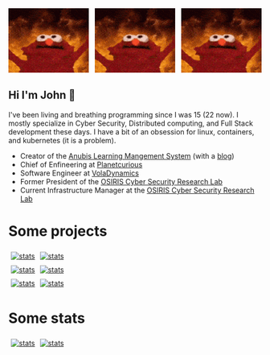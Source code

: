<div style="display: flex; justify: center; justify-content: space-between;">
  <a href="https://github.com/wabscale">
    <img alt="flame" src="https://github.com/wabscale/wabscale/raw/master/flame-1.gif" width="height=128" />
  </a>
  <a href="https://github.com/wabscale">
    <img alt="flame" src="https://github.com/wabscale/wabscale/raw/master/flame-1.gif" width="height=128" />
  </a>
  <a href="https://github.com/wabscale">
    <img alt="flame" src="https://github.com/wabscale/wabscale/raw/master/flame-1.gif" width="height=128" />
  </a>
</div>


## Hi I'm John 👋

I've been living and breathing programming since I was 15 (22 now). I mostly specialize in Cyber Security, Distributed computing, and Full Stack development these days. I have a bit of an obsession for linux, containers, and kubernetes (it is a problem).

- Creator of the [Anubis Learning Mangement System](https://github.com/GusSand/Anubis) (with a [blog](https://anubis.osiris.services/blog))
- Chief of Enfineering at [Planetcurious](https://www.planetcurious.me/)
- Software Engineer at [VolaDynamics](https://voladynamics.com)
- Former President of the [OSIRIS Cyber Security Research Lab](https://www.osiris.cyber.nyu.edu)
- Current Infrastructure Manager at the [OSIRIS Cyber Security Research Lab](https://www.osiris.cyber.nyu.edu)

# Some projects

<div style="display: flex; flex-direction: row; justify: center;">
  <div style="padding: 5px">
    <a href="https://github.com/GusSands/Anubis">
      <img src="https://github-readme-stats.vercel.app/api/pin/?username=GusSand&repo=Anubis&theme=dark" alt="stats" />
    </a>
  </div>
  <div style="padding: 5px">
    <a href="https://github.com/wabscale/bigsql">
      <img src="https://github-readme-stats.vercel.app/api/pin/?username=wabscale&repo=bigsql&theme=dark" alt="stats" />
    </a>
  </div>
</div>

<div style="display: flex; flex-direction: row; justify: center;">
  <div style="padding: 5px">
    <a href="https://github.com/wabscale/bigj.dev">
      <img src="https://github-readme-stats.vercel.app/api/pin/?username=wabscale&repo=bigj.dev&theme=dark" alt="stats" />
    </a>
  </div>
  <div style="padding: 5px">
    <a href="https://github.com/wabscale/ben_jerrys">
      <img src="https://github-readme-stats.vercel.app/api/pin/?username=wabscale&repo=ben_jerrys&theme=dark" alt="stats" />
    </a>
  </div>
</div>

<div style="display: flex; flex-direction: row; justify: center;">
  <div style="padding: 5px">
    <a href="https://github.com/wabscale/dots">
      <img src="https://github-readme-stats.vercel.app/api/pin/?username=wabscale&repo=dots&theme=dark" alt="stats" />
    </a>
  </div>
  <div style="padding: 5px">
    <a href="https://github.com/wabscale/dockerfiles">
      <img src="https://github-readme-stats.vercel.app/api/pin/?username=wabscale&repo=dockerfiles&theme=dark" alt="stats" />
    </a>
  </div>
</div>

# Some stats

<div style="display: flex; flex-direction: row; justify: center;">
  <div style="padding: 5px">
    <a href="https://github.com/wabscale">
      <img src="https://github-readme-stats.vercel.app/api?username=wabscale&show_icons=true&theme=dark&hide=stars&hide_title=true" alt="stats" />
    </a>
  </div>
  <div style="padding: 5px">
    <a href="https://github.com/wabscale">
      <img src="https://github-readme-stats.vercel.app/api/top-langs/?username=wabscale&layout=compact&theme=dark&hide_title=true" alt="stats" />
    </a>
  </div>
</div>


